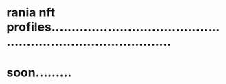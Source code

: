 # rania nft profiles...................................................................................
# soon.........
